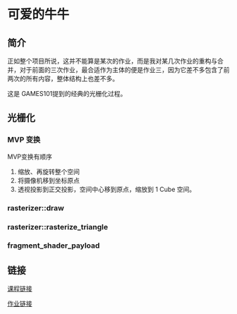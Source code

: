 # 可爱的牛牛

## 简介

正如整个项目所说，这并不能算是某次的作业，而是我对某几次作业的重构与合并，对于前面的三次作业，最合适作为主体的便是作业三，因为它差不多包含了前两次的所有内容，整体结构上也差不多。

这是 GAMES101提到的经典的光栅化过程。

## 光栅化

### MVP 变换

MVP变换有顺序
1. 缩放、再旋转整个空间
2. 将摄像机移到坐标原点
3. 透视投影到正交投影，空间中心移到原点，缩放到 1 Cube 空间。

### rasterizer::draw

### rasterizer::rasterize_triangle

### fragment_shader_payload

## 链接

[课程链接](https://www.bilibili.com/video/BV1X7411F744/?spm_id_from=333.999.0.0&vd_source=2755a8e2f7027d4806f7514ef9c3663a)

[作业链接](https://games-cn.org/forums/topic/s2021-games101-zuoyehuizong/)